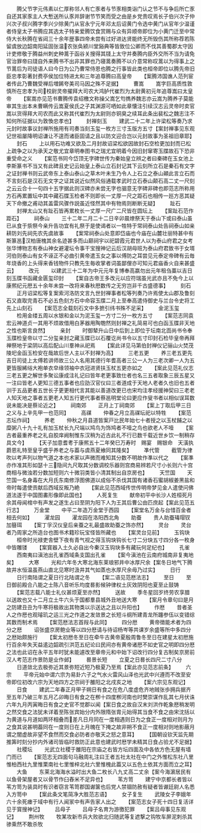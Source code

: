 <!-- { "loadSidebar": true } -->
　　腾父节字元伟素以仁厚称邻人有亡豕者与节豕相类诣门认之节不与争后所亡豕自还其家豕主人大慙送所认豕并辞谢节节笑而受之由是乡党贵叹焉长子伯兴次子仲兴次子叔兴腾字季兴少除黄门从官永宁元年邓太后诏黄门令选中黄门从官年少温谨者侍皇太子书腾应其选太子特亲爱腾饮食赏赐与众有异顺帝即位为小黄门迁至中常侍大长秋腾在省闼三十余年歴事四帝未尝有过好进达贤能终无所毁伤其所称荐若陈留虞放边韶南阳延固张温农张奂颍川堂谿典等皆致位公卿而不伐其善蜀郡太守因计吏修敬于腾益州刺史种暠于函谷关搜得其牋上太守并奏腾内臣外交所不当为请免官治罪帝曰牋自外来腾书不出非其罪也乃寝暠奏腾不以介意常称叹暠以为得事上之节暠后为司徒语人曰今日为公乃曹常侍恩也腾之行事皆此类也桓帝即位以腾先帝旧臣忠孝彰著封费亭侯加位特进太和三年追尊腾曰高皇帝
　　【案腾沛国谯人范列宦者传此乃曹魏受禅后増餙夸美司马因之殊不足据】
　　曹嵩
　　嵩字巨高质性敦慎所在忠孝为司校尉灵帝擢拜大司农大鸿胪代崔烈为太尉黄初元年追尊嵩曰太皇帝
　　【案嵩亦见范书曹腾传袁绍檄文称操父嵩乞匄擕养魏志亦云嵩为腾养子莫能审其生出本未曹瞒传云嵩夏侯氏之子其渊源可哂如此章懐注引续汉志云灵帝时卖官嵩以货得拜大司农而此又称其代崔烈为太尉则亦铜臭之续耳此条出裴松之魏志注不知何所征据以为敦愌忠孝也】
　　封禅刻玉
　　建武二十二年上许梁松等奏乃求元封时故事议封禅所施用有司奏当刻玉玺一枚方三寸玉版方五寸【案封禅事见东观记世祖屡降明诏谦让不遑而诸臣固请之且以防文迎合岂以元封故事为圣祖旧章耶】
　　封石
　　上以用石功难又欲及二月封故诏梁松欲因故封石空检更加封而已松上疏争之以为承天之敬尤宜章明奉图书之瑞尤宜明着今因旧封窜寄玉牒故石下恐非重受命之义
　　【案范书同今岱顶无字碑世传为秦始皇立辨之者曰秦碑在玉女池上李斯篆书不当又有此碑且史记云始皇上泰山立石封记其下云刻所立石是秦石有文字之证封禅书则云武帝东上泰山泰山之草木叶未生乃令人上石立之泰山顚此言立石而不言刻石是汉石无文字之证其说近似然风俗通载孝武时立石泰山颠石高二丈一尺刻之云云合十一句四十五字据此则汉碑亦未尝无字也骃意无字碑非碑也即范志所称用方石再累置坛中其中藏石牒玉检者不则即长一丈厚一尺之距石也相传一廵方恶其疑天下命撤之甫动其盖雷风骤作説虽近怪然其中有物焉则断断无疑】
　　趾石
　　封禅太山又有趾石皆再累枚长一丈厚一尺广二尺皆在圆坛上
　　【案趾石范作距石】
　　祠泰山
　　三十二年二月二十二日辛卯晨燎祭天于泰山下或曰泰山虽已从食于祡祭今亲升告功宜有礼祭于是使谒者以一牲特于常祠泰山处告祠泰山如亲耕防刘先祠先农先虞故事
　　【案常祠泰山处意即岱庙也今庙在山麓壮丽特甚中有斯篆邕汉柏唐槐其余名迹甚多而山巅祠宇以祀碧霞元君世人以为泰山府君之女考张华博物志有泰山神女避灌坛令事干宝搜神记云后汉胡母班为泰山府君致书于女壻河伯则泰山有女不诬正不必曲引黄帝遣玉女之事以傅防之耳尝见元泰定帝碑有云毎年烧香的上头得来香钱物件只教先生毎收掌者词虽鄙俚亦可知元君庙香火自来甚盛云】
　　改元
　　以建武三十二年为中元元年复博奉高嬴勿出元年租刍藁以吉日刻玉牒书函藏金匮玺印封
　　【案自古帝王多改元以应符瑞虽光武亦且不免今上以康熈纪元厯五十余年未尝一改将来春秋厯数传之无穷岂非千古盛德事】
　　刻石
　　正月诏梁松等复案索河洛防文言九世封禅事者松等列奏乃许焉使太山郡及鲁刻石又直取完青石不必五色刻方石中命容玉牒二月上至奉高遣侍御史与兰台令史将工先上山刻石
　　【案范志全载刻石文中多摭引纬书殊不足采】
　　金泥玉玺
　　检用金缕五周以水银和金以为泥玉玺一方寸二分一枚方五寸
　　【案范志同袁宏云神道贞一其用不烦故借用白茅器用陶匏然则封禅之礼简易可也白函玉牒非天地之性也斯言良然】
　　亲封
　　时御辇升山日中后到上即位于坛南北靣尚书令奉玉牒检皇帝以寸二分玺亲封之藏玉牒已以石覆讫尚书令以五寸印封石检毕皇帝再拜禅祭地于梁阴以高后配山川羣神从祀焉
　　【案此详见马第伯封禅仪记骊山火焚茂陵圯金函玉检安在哉故后世人主以不封禅为高】
　　三老五更
　　养三老五更先吉日司徒上太傅若讲师故三公人名用其德行年耆高者三公一人为三老次卿一人为五更皆服絺绤大袍单衣皁缘领袖中衣冠进贤扶玉杖五更亦如之
　　【案此见范礼仪志三老五更之解世多聚讼康成注礼记曰皆年老更事致仕者也名三五者取象三辰五星又一注曰皆老人更知三德五事者也应劭汉官仪曰三者道成于天地人老者久也旧也五者训于五品更者五世长子更更相代言其能以善道改更已也宋均注孝经援神契曰三老老人知天地之事者五更老人知五行更代事者蔡邕明堂论曰更应作叟书者以相似误耳数说未能决是蔡论近之】
　　祠南郊
　　正月上丁祠南郊
　　【案上丁取后甲三日之义与上辛先甲一也范同】
　　高禖
　　仲春之月立高禖坛祀以特牲
　　【案范志坛作祠】
　　养老
　　仲秋之月县道皆案戸比民年始七十者授之以玉杖餔之以糜粥八十九十礼有加玉杖长九尺端以鸠鸟为饰鸠者不噎之鸟也欲老人不噎
　　【案古者最重养老之礼自胶庠阙制惟东汉稍为近古此礼不行已数千载近世乡饮一制稍存具文今】
　　【天子加意耆耉于康熈五十二年癸巳万寿时　赐宴　赐银命　天潢执爵恩礼特至皇乎盛乎养老之与葢与虞燕夏飨同其隆矣】
　　凖代管
　　截管为律吹以考声列以物气道之本也术家以声微而难知其分数不明故作凖以代之
　　【案凖亦作准其形如瑟十三隐间九尺取其分数调校乐器则宫商易辨若尺寸小长则六十宫商相与微浊若分数加短则六十微羽类皆小清其制出自京房也】
　　天竺国
　　天竺国一名身毒在大月氏东南修浮图佛道以成俗不杀伐其国有诸香石蜜胡椒姜黑盐和帝时每遣使贡献后西域反叛乃絶
　　【案此见范西域传世传明帝梦见金人遣使问佛道法遂于中国图畵形像即此国也】
　　人死复生
　　献帝初平中长沙人姓桓死月余其母闻棺中有声发之遂生占曰至阴为阳下人为王其后曹公由匹庶起【案此见范五行志】
　　万金堂
　　中平二年造万金堂于西园
　　【案堂名万金与台惜百金者相去何如】
　　濯龙园
　　濯龙园在洛阳西北角
　　助蚕
　　贵人助蚕瑇瑁钗加簮珥
　　【案丁孚汉仪皇后亲蚕之礼最盛故助蚕之饰亦然】
　　灵台
　　灵台者乃周家之所造台也图书术籍珍玩宝怪皆所藏也
　　【案灵台见前】
　　玉钩玦
　　桓帝时光禄吏舎壁下夜有青气视之得玉钩玦钩长七寸二分玦五寸四分各一枚身中皆雕镂
　　【案寳器入土久必自出今秦汉玉钩玦多有藏玩何足纪也】
　　孔雀
　　西南夷曰滇池出孔雀西域条支国出孔雀
　　【案今滇池在云南府城南非复夷地矣】
　　大寒
　　光和六年冬大寒北海东莱琅邪井中冰厚尺余【案冬日地气下腾故井水恒温虽燕山直北见寒时汲井其气如蒸也氷厚尺余毋乃过实】
　　日行
　　日行南陆谓之夏日行北陆谓之冬
　　【案二语见范厯法志】
　　至日
　　至日御前殿合八能之士陈八音听乐均度晷影候钟律权土灰效阴阳也夏至止鼓铸
　　【案范志载八能士礼仪甚烦夏至亦然】
　　送故
　　季冬星回岁终劳农享腊以送故也又十二月立土牛六头于国都羣县城外丑地送大寒
　　【案月令章句曰是月之防建丑丑为牛寒将极故出其物类以示送达之且以升阳也】
　　作厯
　　昔者圣人之作厯也观璿玑之运三光之作道之发敛景之长短斗纲所建青龙所躔参伍以变错综其数而制术焉
　　【案范厯法志首叚与此同】
　　四分厯
　　黄帝徴能术者为四分之厯
　　诏张盛京房鲍业等以四分厯请与待诏杨岑等共课岁余盛等所中多四分之厯始颇施行
　　【案太初厯冬至日在牵牛古黄帝夏殷周鲁冬至日在建星太初厯施行百余年失天益逺边韶疏引洪范五纪论曰民间亦有黄帝诸厯不如史官之明即四分厯之法也此诏在永平五年时犹未能遽改至章帝元和中始下诏改行四分复古制矣京房前汉人考范志作景防是业作邺】
　　晷景长短
　　立夏之日晷长四尺二寸八分
　　日道敛北去极弥近其景弥短近短乃极夏乃至焉【案此亦见范志前条】
　　六宗
　　平帝元始中谓六宗为易卦六子之气水火雷风山泽也光武中兴遵而不改至安帝即位初改六宗为天地四方之宗祠于雒阳之北戌亥之地
　　【案六宗见东观记】
　　日食
　　建武二年春正月甲子朔日有食之在危八度虚危齐地贼张歩拥兵据齐至五年乃破三年五月乙卯晦日有食之在栁十四度栁河南也时樊崇谋作乱其七月伏诛六年九月丙寅晦日有食之史官不觉郡以闻【案日食之故自汉末刘洪作乾象厯稍发明之然交食之法犹未详着至陈张宾始分内外限隋张胄元始得其当食不食之由宋沈括以为黄道与月道如两环相叠而差凡日月同在一度相遇则日为之食正一度相对则月为之食其说甚明葢同在一度则日在上月魄在下掩之故非朔不食正一度相对则地影蔽月谓之闇虚故非望不食然而交食必防者亦敬天之怒之意耳】
　　【国朝设钦天监先期推筭时刻分抄内外诸司皆临时救防正此意也建武时厯学未精其日食占验尤不足据】
　　社稷坛
　　光武立社稷于雒阳在宗庙之右皆方坛四面及中各依方色无屋有墙门而已
　　【案范志无四面句马融周礼注曰王者五社太社在中门之外惟松东社八里惟柏西社九里惟栗南社七里惟梓北社六里惟槐此葢又以五色土依其方面而立之耳】
　　大鱼
　　东莱北海海水溢时出大鱼二枚长八九丈高二丈余【案今海濵居民有以鱼骨架屋者又以骨节作臼舂米不足异也】
　　苇方笥
　　建宁中京都长者皆以苇方笥为装具时有识者窃言苇笥郡国谳箧也后党人禁锢防赦有疑者皆谳廷尉人名悉入方笥中
　　【案此条文笔简净大胜范志语】
　　女子复生
　　武陵女子李娥年六十余死瘗于域中有行人闻冡中有声告家人出之
　　【案范志女子死十四日复活详见于寳搜神记】
　　吕母子
　　吕母子名育为游徼犯罪
　　【案吕母事见东观记】
　　荆州牧
　　牧某攻新市兵大败欲北归随武等复遮撃之钩牧车屏泥刺杀其骖乘然不敢杀牧
